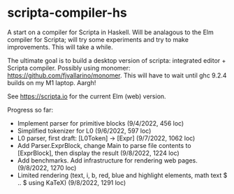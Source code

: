 # scripta-compiler-hs

A start on a compiler for Scripta in Haskell.  Will be analagous to the Elm compiler for Scripta;
will try some experiments and try to make improvements. This will take a while.

The ultimate
goal is to build a desktop version of scripta: integrated editor + Scripta compiler.
Possibly using monomer: https://github.com/fjvallarino/monomer.  This will have to
wait until ghc 9.2.4 builds on my M1 laptop.  Aargh!

See https://scripta.io for the current Elm (web) version.

Progress so far:

- Implement parser for primitive blocks (9/4/2022, 456 loc)
- Simplified tokenizer for L0 (9/6/2022, 597 loc)
- L0 parser, first draft: [L0Token] -> [Expr] (9/7/2022, 1062 loc)
- Add Parser.ExprBlock, change Main to parse file contents to [ExprBlock], then display the result (9/8/2022, 1224 loc)
- Add benchmarks. Add infrastructure for rendering web pages. (9/8/2022, 1270 loc)
- Limited rendering (text, i, b, red, blue and highlight elements, math text $ .. $ using KaTeX) (9/8/2022, 1291 loc)
